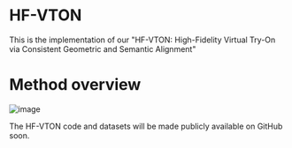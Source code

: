# HF-VTON
This is the implementation of our "HF-VTON: High-Fidelity Virtual Try-On via Consistent Geometric and Semantic Alignment"

# Method overview
![image](https://github.com/user-attachments/assets/713a8378-88f5-4ec2-a413-e4ab43ccd5e8)

The HF-VTON code and datasets will be made publicly available on GitHub soon.
